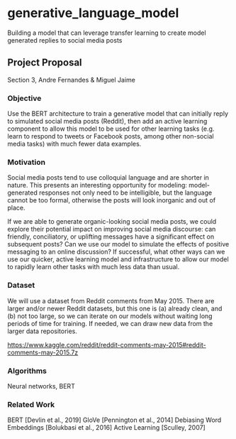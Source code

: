 # generative_language_model
Building a model that can leverage transfer learning to create model generated replies to social media posts


## Project Proposal
Section 3, Andre Fernandes & Miguel Jaime

### Objective
Use the BERT architecture to train a generative model that can initially reply to simulated social media posts (Reddit), then add an active learning component to allow this model to be used for other learning tasks (e.g. learn to respond to tweets or Facebook posts, among other non-social media tasks) with much fewer data examples.

### Motivation
Social media posts tend to use colloquial language and are shorter in nature. This presents an interesting opportunity for modeling: model-generated responses not only need to be intelligible, but the language cannot be too formal, otherwise the posts will look inorganic and out of place. 

If we are able to generate organic-looking social media posts, we could explore their potential impact on improving social media discourse: can friendly, conciliatory, or uplifting messages have a significant effect on subsequent posts? Can we use our model to simulate the effects of positive messaging to an online discussion? If successful, what other ways can we use our quicker, active learning model and infrastructure to allow our model to rapidly learn other tasks with much less data than usual.

### Dataset
We will use a dataset from Reddit comments from May 2015. There are larger and/or newer Reddit datasets, but this one is (a) already clean, and (b) not too large, so we can iterate on our models without waiting long periods of time for training. If needed, we can draw new data from the larger data repositories.

https://www.kaggle.com/reddit/reddit-comments-may-2015#reddit-comments-may-2015.7z

### Algorithms
Neural networks, BERT

### Related Work
BERT [Devlin et al., 2019]
GloVe [Pennington et al., 2014]
Debiasing Word Embeddings [Bolukbasi et al., 2016]
Active Learning [Sculley, 2007]

